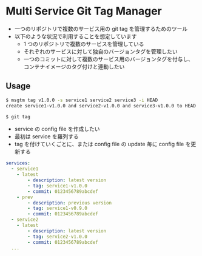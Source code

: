 # Multi Service Git Tag Manager

- 一つのリポジトリで複数のサービス用の git tag を管理するためのツール
- 以下のような状況で利用することを想定しています
  - 1 つのリポジトリで複数のサービスを管理している
  - それぞれのサービスに対して独自のバージョンタグを管理したい
  - 一つのコミットに対して複数のサービス用のバージョンタグを付与し、コンテナイメージのタグ付けと連動したい

## Usage

```bash
$ msgtm tag v1.0.0 -s service1 service2 service3 -i HEAD
create service1-v1.0.0 and service2-v1.0.0 and service3-v1.0.0 to HEAD

$ git tag
```

- service の config file を作成したい
- 最初は service を羅列する
- tag を付けていくごとに、または config file の update 毎に config file を更新する

```yaml
services:
  - service1
    - latest
        - description: latest version
        - tag: service1-v1.0.0
        - commit: 0123456789abcdef
    - prev
        - description: previous version
        - tag: service1-v0.9.0
        - commit: 0123456789abcdef
  - service2
    - latest
        - description: latest version
        - tag: service2-v1.0.0
        - commit: 0123456789abcdef
  ...
```
